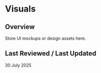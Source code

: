# Visuals

## Overview
Store UI mockups or design assets here.

## Last Reviewed / Last Updated
30 July 2025
